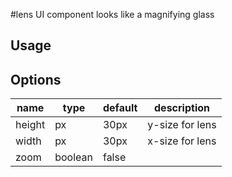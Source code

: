 #lens
UI component looks like a magnifying glass

## Usage

## Options

name | type | default | description
--------|-------|-----------|----------
height | px | 30px | y-size for lens
width | px | 30px | x-size for lens
zoom | boolean | false | 

